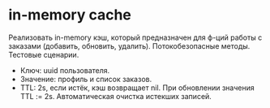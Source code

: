 # in-memory cache

Реализовать in-memory кэш, который предназначен для ф-ций работы с заказами (добавить, обновить, удалить). Потокобезопасные методы. Тестовые сценарии.

* Ключ: uuid пользователя.
* Значение: профиль и список заказов.
* TTL: 2s, если истёк, кэш возвращает nil. При обновлении значения TTL := 2s. Автоматическая очистка истекших записей.
